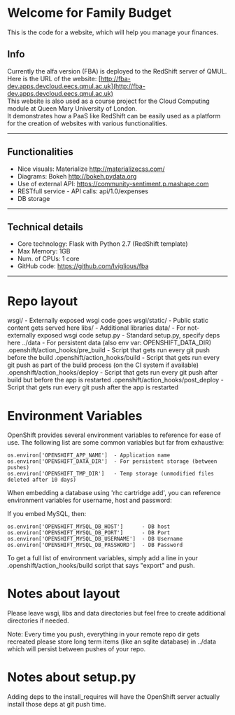 Welcome for Family Budget
==================

This is the code for a website, which will help you manage your finances.  


Info
----------------------------

Currently the alfa version (FBA) is deployed to the RedShift server of QMUL.  
Here is the URL of the website: [http://fba-dev.apps.devcloud.eecs.qmul.ac.uk](http://fba-dev.apps.devcloud.eecs.qmul.ac.uk)  
This website is also used as a course project for the Cloud Computing module at Queen Mary University of London.  
It demonstrates how a PaaS like RedShift can be easily used as a platform for the creation of websites with various functionalities.  

------------------------------


Functionalities
----------------------------

- Nice visuals: Materialize http://materializecss.com/
- Diagrams: Bokeh http://bokeh.pydata.org
- Use of external API: https://community-sentiment.p.mashape.com
- RESTfull service - API calls: api/1.0/expenses
- DB storage

------------------------------


Technical details
----------------------------

- Core technology: Flask with Python 2.7 (RedShift template)
- Max Memory: 1GB
- Num. of CPUs: 1 core
- GitHub code: https://github.com/Iviglious/fba

------------------------------

Repo layout
===========
wsgi/ - Externally exposed wsgi code goes
wsgi/static/ - Public static content gets served here
libs/ - Additional libraries
data/ - For not-externally exposed wsgi code
setup.py - Standard setup.py, specify deps here
../data - For persistent data (also env var: OPENSHIFT_DATA_DIR)
.openshift/action_hooks/pre_build - Script that gets run every git push before the build
.openshift/action_hooks/build - Script that gets run every git push as part of the build process (on the CI system if available)
.openshift/action_hooks/deploy - Script that gets run every git push after build but before the app is restarted
.openshift/action_hooks/post_deploy - Script that gets run every git push after the app is restarted


Environment Variables
=====================

OpenShift provides several environment variables to reference for ease
of use.  The following list are some common variables but far from exhaustive:

    os.environ['OPENSHIFT_APP_NAME']  - Application name
    os.environ['OPENSHIFT_DATA_DIR']  - For persistent storage (between pushes)
    os.environ['OPENSHIFT_TMP_DIR']   - Temp storage (unmodified files deleted after 10 days)

When embedding a database using 'rhc cartridge add', you can reference environment
variables for username, host and password:

If you embed MySQL, then:

    os.environ['OPENSHIFT_MYSQL_DB_HOST']      - DB host
    os.environ['OPENSHIFT_MYSQL_DB_PORT']      - DB Port
    os.environ['OPENSHIFT_MYSQL_DB_USERNAME']  - DB Username
    os.environ['OPENSHIFT_MYSQL_DB_PASSWORD']  - DB Password

To get a full list of environment variables, simply add a line in your
.openshift/action_hooks/build script that says "export" and push.


Notes about layout
==================
Please leave wsgi, libs and data directories but feel free to create additional
directories if needed.

Note: Every time you push, everything in your remote repo dir gets recreated
please store long term items (like an sqlite database) in ../data which will
persist between pushes of your repo.


Notes about setup.py
====================

Adding deps to the install_requires will have the OpenShift server actually
install those deps at git push time.